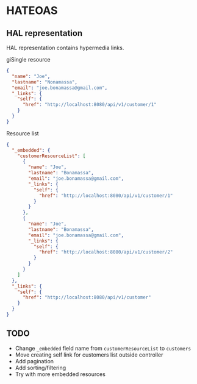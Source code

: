 # HATEOAS

## HAL representation

HAL representation contains hypermedia links.

giSingle resource

```json
{
  "name": "Joe",
  "lastname": "Nonamassa",
  "email": "joe.bonamassa@gmail.com",
  "_links": {
    "self": {
      "href": "http://localhost:8080/api/v1/customer/1"
    }
  }
}
```

Resource list

```json
{
  "_embedded": {
    "customerResourceList": [
      {
        "name": "Joe",
        "lastname": "Bonamassa",
        "email": "joe.bonamassa@gmail.com",
        "_links": {
          "self": {
            "href": "http://localhost:8080/api/v1/customer/1"
          }
        }
      },
      {
        "name": "Joe",
        "lastname": "Bonamassa",
        "email": "joe.bonamassa@gmail.com",
        "_links": {
          "self": {
            "href": "http://localhost:8080/api/v1/customer/2"
          }
        }
      }
    ]
  },
  "_links": {
    "self": {
      "href": "http://localhost:8080/api/v1/customer"
    }
  }
}
```

## TODO

- Change `_embedded` field name from `customerResourceList` to `customers`
- Move creating self link for customers list outside controller
- Add pagination
- Add sorting/filtering
- Try with more embedded resources
